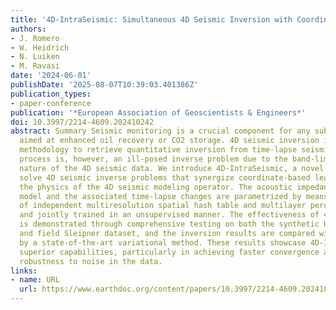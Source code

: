 ```yaml
---
title: '4D-IntraSeismic: Simultaneous 4D Seismic Inversion with Coordinate-Based Learning'
authors:
- J. Romero
- W. Heidrich
- N. Luiken
- M. Ravasi
date: '2024-06-01'
publishDate: '2025-08-07T10:39:03.401386Z'
publication_types:
- paper-conference
publication: '*European Association of Geoscientists & Engineers*'
doi: 10.3997/2214-4609.202410242
abstract: Summary Seismic monitoring is a crucial component for any subsurface project
  aimed at enhanced oil recovery or CO2 storage. 4D seismic inversion is a prominent
  methodology to retrieve quantitative inversion from time-lapse seismic data. This
  process is, however, an ill-posed inverse problem due to the band-limited and noisy
  nature of the 4D seismic data. We introduce 4D-IntraSeismic, a novel approach to
  solve 4D seismic inverse problems that synergize coordinate-based learning with
  the physics of the 4D seismic modeling operator. The acoustic impedance baseline
  model and the associated time-lapse changes are parametrized by means of two sets
  of independent multiresolution spatial hash table and multilayer perceptron networks
  and jointly trained in an unsupervised manner. The effectiveness of 4D-IntraSeismic
  is demonstrated through comprehensive testing on both the synthetic Hess VTI model
  and field Sleipner dataset, and the inversion results are compared with those produced
  by a state-of-the-art variational method. These results showcase 4D-IntraSeismic’s
  superior capabilities, particularly in achieving faster convergence and increased
  robustness to noise in the data.
links:
- name: URL
  url: https://www.earthdoc.org/content/papers/10.3997/2214-4609.202410242
---
```

